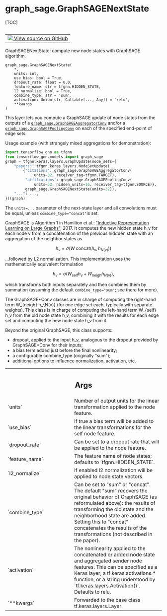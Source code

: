 # graph_sage.GraphSAGENextState

[TOC]

<!-- Insert buttons and diff -->

<table class="tfo-notebook-buttons tfo-api nocontent" align="left">
<td>
  <a target="_blank" href="https://github.com/tensorflow/gnn/tree/master/tensorflow_gnn/models/graph_sage/layers.py#L588-L739">
    <img src="https://www.tensorflow.org/images/GitHub-Mark-32px.png" />
    View source on GitHub
  </a>
</td>
</table>

GraphSAGENextState: compute new node states with GraphSAGE algorithm.

<pre class="devsite-click-to-copy prettyprint lang-py tfo-signature-link">
<code>graph_sage.GraphSAGENextState(
    *,
    units: int,
    use_bias: bool = True,
    dropout_rate: float = 0.0,
    feature_name: str = tfgnn.HIDDEN_STATE,
    l2_normalize: bool = True,
    combine_type: str = &#x27;sum&#x27;,
    activation: Union[str, Callable[..., Any]] = &#x27;relu&#x27;,
    **kwargs
)
</code></pre>

<!-- Placeholder for "Used in" -->

This layer lets you compute a GraphSAGE update of node states from the outputs
of a
<a href="../graph_sage/GraphSAGEAggregatorConv.md"><code>graph_sage.GraphSAGEAggregatorConv</code></a>
and/or a
<a href="../graph_sage/GraphSAGEPoolingConv.md"><code>graph_sage.GraphSAGEPoolingConv</code></a>
on each of the specified end-point of edge sets.

Usage example (with strangely mixed aggregations for demonstration):

```python
import tensorflow_gnn as tfgnn
from tensorflow_gnn.models import graph_sage
graph = tfgnn.keras.layers.GraphUpdate(node_sets={
    "papers": tfgnn.keras.layers.NodeSetUpdate(
        {"citations": graph_sage.GraphSAGEAggregatorConv(
             units=32, receiver_tag=tfgnn.TARGET),
         "affiliations": graph_sage.GraphSAGEPoolingConv(
             units=32, hidden_units=16, receiver_tag=tfgnn.SOURCE)},
         graph_sage.GraphSAGENextState(units=32)),
    "...": ...,
})(graph)
```

The `units=...` parameter of the next-state layer and all convolutions must be
equal, unless `combine_type="concat"`is set.

GraphSAGE is Algorithm 1 in Hamilton et al.:
["Inductive Representation Learning on Large Graphs"](https://arxiv.org/abs/1706.02216),
2017. It computes the new hidden state h_v for each node v from a concatenation
of the previous hiddden state with an aggregation of the neighbor states as

$$h_v = \sigma(W \text{ concat}(h_v, h_{N(v)}))$$

...followed by L2 normalization. This implementation uses the mathematically
equivalent formulation

$$h_v = \sigma(W_{\text{self}} h_v + W_{\text{neigh}} h_{N(v)}),$$

which transforms both inputs separately and then combines them by summation
(assuming the default `combine_type="sum"`; see there for more).

The GraphSAGE*Conv classes are in charge of computing the right-hand term
W_{neigh} h_{N(v)} (for one edge set each, typically with separate weights).
This class is in charge of computing the left-hand term W_{self} h_v from the
old node state h_v, combining it with the results for each edge set and
computing the new node state h_v from it.

Beyond the original GraphSAGE, this class supports:

*   dropout, applied to the input h_v, analogous to the dropout provided by
    GraphSAGE*Conv for their inputs;
*   a bias term added just before the final nonlinearity;
*   a configurable combine_type (originally "sum");
*   additional options to influence normalization, activation, etc.

<!-- Tabular view -->
 <table class="responsive fixed orange">
<colgroup><col width="214px"><col></colgroup>
<tr><th colspan="2"><h2 class="add-link">Args</h2></th></tr>

<tr>
<td>
`units`<a id="units"></a>
</td>
<td>
Number of output units for the linear transformation applied to the
node feature.
</td>
</tr><tr>
<td>
`use_bias`<a id="use_bias"></a>
</td>
<td>
If true a bias term will be added to the linear transformations
for the self node feature.
</td>
</tr><tr>
<td>
`dropout_rate`<a id="dropout_rate"></a>
</td>
<td>
Can be set to a dropout rate that will be applied to the
node feature.
</td>
</tr><tr>
<td>
`feature_name`<a id="feature_name"></a>
</td>
<td>
The feature name of node states; defaults to
`tfgnn.HIDDEN_STATE`.
</td>
</tr><tr>
<td>
`l2_normalize`<a id="l2_normalize"></a>
</td>
<td>
If enabled l2 normalization will be applied to node state
vectors.
</td>
</tr><tr>
<td>
`combine_type`<a id="combine_type"></a>
</td>
<td>
Can be set to "sum" or "concat". The default "sum" recovers
the original behavior of GraphSAGE (as reformulated above): the results
of transforming the old state and the neighborhood state are added.
Setting this to "concat" concatenates the results of the transformations
(not described in the paper).
</td>
</tr><tr>
<td>
`activation`<a id="activation"></a>
</td>
<td>
The nonlinearity applied to the concatenated or added node
state and aggregated sender node features. This can be specified as a
Keras layer, a tf.keras.activations.* function, or a string understood
by `tf.keras.layers.Activation()`. Defaults to relu.
</td>
</tr><tr>
<td>
`**kwargs`<a id="**kwargs"></a>
</td>
<td>
Forwarded to the base class tf.keras.layers.Layer.
</td>
</tr>
</table>
